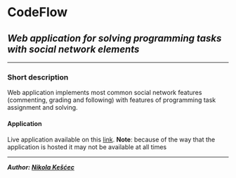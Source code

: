 # CodeFlow

## **_Web application for solving programming tasks with social network elements_**

---

### Short description

Web application implements most common social network features (commenting, grading and following) with features of programming task assignment and solving.

#### Application

Live application available on this [link](https://code-flow-zr.herokuapp.com/).
**Note**: because of the way that the application is hosted it may not be available at all times

---

**_Author: [Nikola Kešćec](https://www.linkedin.com/in/nikola-ke%C5%A1%C4%87ec-59bb60210)_**
